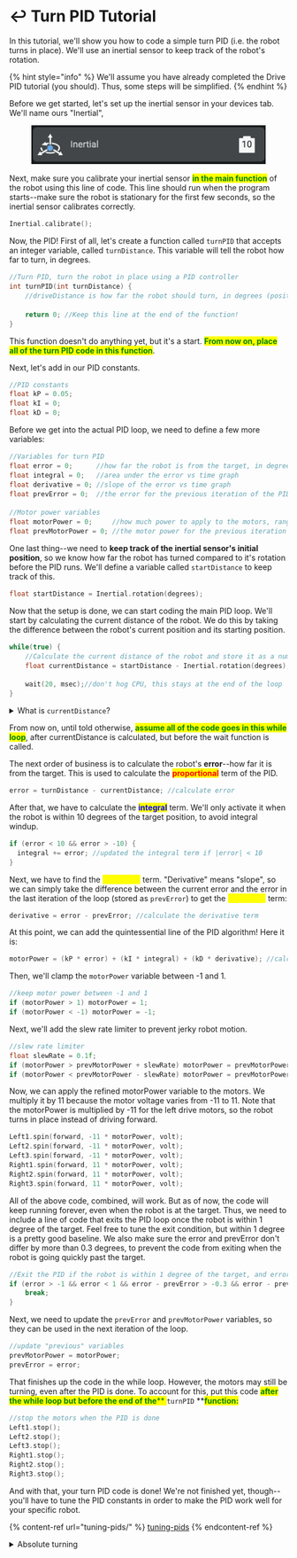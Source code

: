 # ↩️ Turn PID Tutorial

In this tutorial, we'll show you how to code a simple turn PID (i.e. the robot turns in place). We'll use an inertial sensor to keep track of the robot's rotation.

{% hint style="info" %}
We'll assume you have already completed the Drive PID tutorial (you should). Thus, some steps will be simplified.
{% endhint %}

Before we get started, let's set up the inertial sensor in your devices tab. We'll name ours "Inertial",

<figure><img src="../../../../.gitbook/assets/Screenshot 2024-01-23 at 9.58.27 AM.png" alt=""><figcaption></figcaption></figure>

Next, make sure you calibrate your inertial sensor <mark style="color:green;">**in the main function**</mark> of the robot using this line of code. This line should run when the program starts--make sure the robot is stationary for the first few seconds, so the inertial sensor calibrates correctly.

```cpp
Inertial.calibrate();
```

Now, the PID! First of all, let's create a function called `turnPID` that accepts an integer variable, called `turnDistance`. This variable will tell the robot how far to turn, in degrees.

```cpp
//Turn PID, turn the robot in place using a PID controller
int turnPID(int turnDistance) {
    //driveDistance is how far the robot should turn, in degrees (positive is counterclockwise)

    return 0; //Keep this line at the end of the function!
}
```

This function doesn't do anything yet, but it's a start. <mark style="color:green;">**From now on, place all of the turn PID code in this function**</mark>.

Next, let's add in our PID constants.

```cpp
//PID constants
float kP = 0.05;
float kI = 0;
float kD = 0;
```

Before we get into the actual PID loop, we need to define a few more variables:

```cpp
//Variables for turn PID
float error = 0;      //how far the robot is from the target, in degrees
float integral = 0;   //area under the error vs time graph
float derivative = 0; //slope of the error vs time graph
float prevError = 0;  //the error for the previous iteration of the PID loop

//Motor power variables
float motorPower = 0;     //how much power to apply to the motors, ranging from -1 (clockwise at full power) to 1 (counterclockwise at full power)
float prevMotorPower = 0; //the motor power for the previous iteration of the PID loop
```

One last thing--we need to **keep track of the inertial sensor's initial position**, so we know how far the robot has turned compared to it's rotation before the PID runs. We'll define a variable called `startDistance` to keep track of this.&#x20;

```cpp
float startDistance = Inertial.rotation(degrees);  
```

Now that the setup is done, we can start coding the main PID loop. We'll start by calculating the current distance of the robot. We do this by taking the difference between the robot's current position and its starting position.

```cpp
while(true) {
    //Calculate the current distance of the robot and store it as a number (float)
    float currentDistance = startDistance - Inertial.rotation(degrees);

    wait(20, msec);//don't hog CPU, this stays at the end of the loop
}
```

<details>

<summary>What is <code>currentDistance</code>?</summary>

This variable stores how far the robot is along the PID loop. Let's say there's a PID loop going where the robot needs to turn 90 degrees. ( i.e. `turnDistance = 90`)

* At the start, `currentDistance = 0` because the robot has not turned at all
* 30% of the way through, `currentDistance = 27` because the robot has turned 27 degrees
* At the end, `currentDistance = 90` since the robot has reached the target

</details>

From now on, until told otherwise, <mark style="color:green;">**assume all of the code goes in this while loop**</mark>, after currentDistance is calculated, but before the wait function is called.

The next order of business is to calculate the robot's **error**--how far it is from the target. This is used to calculate the <mark style="color:red;">**proportional**</mark> term of the PID.&#x20;

```cpp
error = turnDistance - currentDistance; //calculate error
```

After that, we have to calculate the <mark style="color:blue;">**integral**</mark> term. We'll only activate it when the robot is within 10 degrees of the target position, to avoid integral windup.

```cpp
if (error < 10 && error > -10) {
  integral += error; //updated the integral term if |error| < 10
}
```

Next, we have to find the <mark style="color:yellow;">**derivative**</mark> term. "Derivative" means "slope", so we can simply take the difference between the current error and the error in the last iteration of the loop (stored as `prevError`) to get the <mark style="color:yellow;">**derivative**</mark> term:

```cpp
derivative = error - prevError; //calculate the derivative term
```

At this point, we can add the quintessential line of the PID algorithm! Here it is:

```cpp
motorPower = (kP * error) + (kI * integral) + (kD * derivative); //calculate motor power
```

Then, we'll clamp the `motorPower` variable between -1 and 1.&#x20;

```cpp
//keep motor power between -1 and 1
if (motorPower > 1) motorPower = 1;
if (motorPower < -1) motorPower = -1;
```

Next, we'll add the slew rate limiter to prevent jerky robot motion.

```cpp
//slew rate limiter
float slewRate = 0.1f;
if (motorPower > prevMotorPower + slewRate) motorPower = prevMotorPower + slewRate;
if (motorPower < prevMotorPower - slewRate) motorPower = prevMotorPower - slewRate;
```

Now, we can apply the refined motorPower variable to the motors. We multiply it by 11 because the motor voltage varies from -11 to 11. Note that the motorPower is multiplied by -11 for the left drive motors, so the robot turns in place instead of driving forward.

```cpp
Left1.spin(forward, -11 * motorPower, volt);
Left2.spin(forward, -11 * motorPower, volt);
Left3.spin(forward, -11 * motorPower, volt);
Right1.spin(forward, 11 * motorPower, volt);
Right2.spin(forward, 11 * motorPower, volt);
Right3.spin(forward, 11 * motorPower, volt);
```

All of the above code, combined, will work. But as of now, the code will keep running forever, even when the robot is at the target. Thus, we need to include a line of code that exits the PID loop once the robot is within 1 degree of the target. Feel free to tune the exit condition, but within 1 degree is a pretty good baseline. We also make sure the error and prevError don't differ by more than 0.3 degrees, to prevent the code from exiting when the robot is going quickly past the target.

```cpp
//Exit the PID if the robot is within 1 degree of the target, and error is within 0.3 degrees of prevError
if (error > -1 && error < 1 && error - prevError > -0.3 && error - prevError < 0.3) {
    break;
}
```

Next, we need to update the `prevError` and `prevMotorPower` variables, so they can be used in the next iteration of the loop.

```cpp
//update "previous" variables
prevMotorPower = motorPower;
prevError = error;
```

That finishes up the code in the while loop. However, the motors may still be turning, even after the PID is done. To account for this, put this code <mark style="color:green;">**after the while loop but before the end of the**</mark><mark style="color:green;">** **</mark><mark style="color:green;">**`turnPID`**</mark><mark style="color:green;">** **</mark><mark style="color:green;">**function:**</mark>

```cpp
//stop the motors when the PID is done
Left1.stop();
Left2.stop();
Left3.stop();
Right1.stop();
Right2.stop();
Right3.stop();
```

And with that, your turn PID code is done! We're not finished yet, though--you'll have to tune the PID constants in order to make the PID work well for your specific robot.

{% content-ref url="tuning-pids/" %}
[tuning-pids](tuning-pids/)
{% endcontent-ref %}

<details>

<summary>Absolute turning</summary>

One small optimization is to change the angle that the PID needs to turn at to an absolute value. This means that the robot turns relative to the orientation it started in (which is the same each time) rather than where it is at the end of the previous PID (which varies). To accomplish this, simply set `startDistance = 0;` before the while loop of the PID.

</details>
